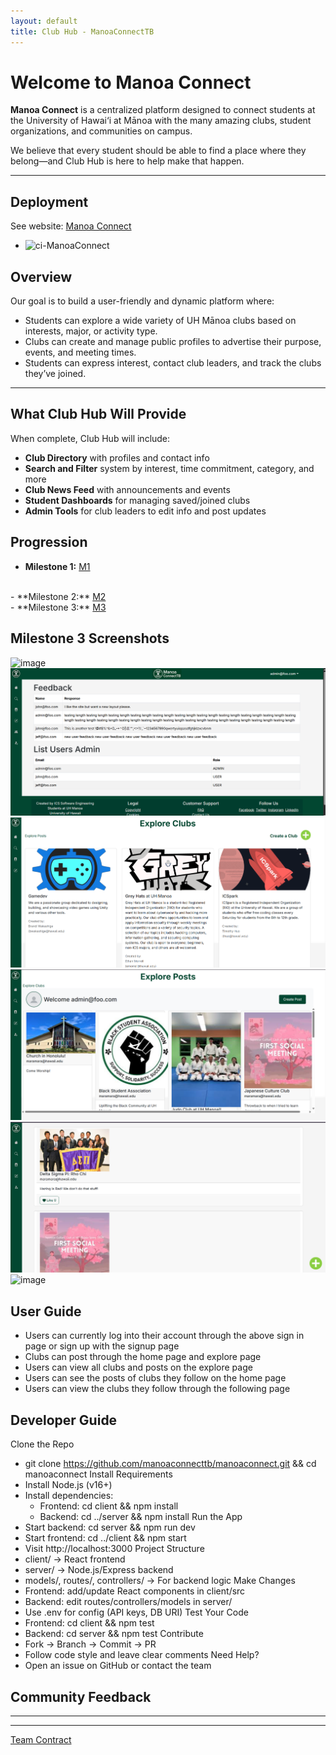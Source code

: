 ```yaml
---
layout: default
title: Club Hub - ManoaConnectTB
---
```


# Welcome to Manoa Connect

**Manoa Connect** is a centralized platform designed to connect students at the University of Hawai‘i at Mānoa with the many amazing clubs, student organizations, and communities on campus.

We believe that every student should be able to find a place where they belong—and Club Hub is here to help make that happen.

---

## Deployment

See website: <a href="https://manoa-connect.vercel.app/">Manoa Connect</a>
- ![ci-ManoaConnect](https://github.com/manoaconnecttb/ManoaConnect//workflows/ci-ManoaConnect/badge.svg)

## Overview

Our goal is to build a user-friendly and dynamic platform where:
- Students can explore a wide variety of UH Mānoa clubs based on interests, major, or activity type.
- Clubs can create and manage public profiles to advertise their purpose, events, and meeting times.
- Students can express interest, contact club leaders, and track the clubs they’ve joined.

---

## What Club Hub Will Provide

When complete, Club Hub will include:
- **Club Directory** with profiles and contact info
- **Search and Filter** system by interest, time commitment, category, and more
- **Club News Feed** with announcements and events
- **Student Dashboards** for managing saved/joined clubs
- **Admin Tools** for club leaders to edit info and post updates

## Progression
- **Milestone 1:** <a href="https://github.com/orgs/manoaconnecttb/projects/1">M1</a>
<br>
- **Milestone 2:** <a href="https://github.com/orgs/manoaconnecttb/projects/4/views/1">M2</a>
<br>
- **Milestone 3:** <a href="https://github.com/orgs/manoaconnecttb/projects/9/views/1">M3</a>

## **Milestone 3 Screenshots** ##
![image](https://github.com/user-attachments/assets/eb78b0ff-80b2-420f-bbae-c10a42714f22)
![image](https://github.com/manoaconnecttb/manoaconnecttb.github.io/blob/main/pics/admin_page.png?raw=true)
![image](https://github.com/manoaconnecttb/manoaconnecttb.github.io/blob/main/pics/explore_clubs.png?raw=true)
![image](https://github.com/manoaconnecttb/manoaconnecttb.github.io/blob/main/pics/explore_posts.png?raw=true)
![image](https://github.com/manoaconnecttb/manoaconnecttb.github.io/blob/main/pics/home_page.png?raw=true)
![image](https://github.com/user-attachments/assets/4f4266e0-2212-4d18-8d1d-8271b0f01bbb)



## **User Guide**
- Users can currently log into their account through the above sign in page or sign up with the signup page
- Clubs can post through the home page and explore page
- Users can view all clubs and posts on the explore page
- Users can see the posts of clubs they follow on the home page
- Users can view the clubs they follow through the following page

## **Developer Guide**
Clone the Repo
- git clone https://github.com/manoaconnecttb/manoaconnect.git && cd manoaconnect
Install Requirements
- Install Node.js (v16+)
- Install dependencies:
    - Frontend: cd client && npm install
    - Backend: cd ../server && npm install
Run the App
- Start backend: cd server && npm run dev
- Start frontend: cd ../client && npm start
- Visit http://localhost:3000
Project Structure
- client/ → React frontend
- server/ → Node.js/Express backend
- models/, routes/, controllers/ → For backend logic
Make Changes
- Frontend: add/update React components in client/src
- Backend: edit routes/controllers/models in server/
- Use .env for config (API keys, DB URI)
Test Your Code
- Frontend: cd client && npm test
- Backend: cd server && npm test
Contribute
- Fork → Branch → Commit → PR
- Follow code style and leave clear comments
Need Help?
- Open an issue on GitHub or contact the team

## **Community Feedback**
---



---
[Team Contract](https://docs.google.com/document/d/19ISbg1g8jTFm1V74StpGrG74BBHWuKIC-xssoQD9noM/edit?usp=sharing)


